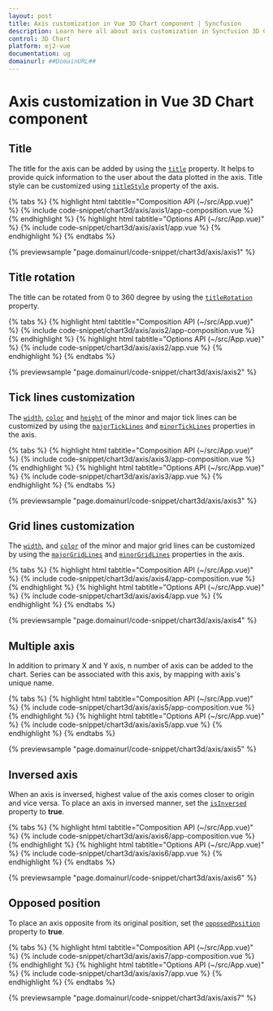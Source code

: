 ```yaml
---
layout: post
title: Axis customization in Vue 3D Chart component | Syncfusion
description: Learn here all about axis customization in Syncfusion 3D Chart component of Syncfusion Essential JS 2 and more.
control: 3D Chart
platform: ej2-vue
documentation: ug
domainurl: ##DomainURL##
---
```


# Axis customization in Vue 3D Chart component

## Title

The title for the axis can be added by using the [`title`](https://ej2.syncfusion.com/vue/documentation/api/chart3d/axis3D/#title) property. It helps to provide quick information to the user about the data plotted in the axis. Title style can be customized using [`titleStyle`](https://ej2.syncfusion.com/vue/documentation/api/chart3d/axis3D/#titlestyle) property of the axis.

{% tabs %}
{% highlight html tabtitle="Composition API (~/src/App.vue)" %}
{% include code-snippet/chart3d/axis/axis1/app-composition.vue %}
{% endhighlight %}
{% highlight html tabtitle="Options API (~/src/App.vue)" %}
{% include code-snippet/chart3d/axis/axis1/app.vue %}
{% endhighlight %}
{% endtabs %}

{% previewsample "page.domainurl/code-snippet/chart3d/axis/axis1" %}

## Title rotation

The title can be rotated from 0 to 360 degree by using the [`titleRotation`](https://ej2.syncfusion.com/vue/documentation/api/chart3d/axis3D/#titlerotation) property.

{% tabs %}
{% highlight html tabtitle="Composition API (~/src/App.vue)" %}
{% include code-snippet/chart3d/axis/axis2/app-composition.vue %}
{% endhighlight %}
{% highlight html tabtitle="Options API (~/src/App.vue)" %}
{% include code-snippet/chart3d/axis/axis2/app.vue %}
{% endhighlight %}
{% endtabs %}
        
{% previewsample "page.domainurl/code-snippet/chart3d/axis/axis2" %}

## Tick lines customization

The [`width`](https://ej2.syncfusion.com/vue/documentation/api/chart3d/minorTickModel/#width), [`color`](https://ej2.syncfusion.com/vue/documentation/api/chart3d/minorTickModel/#color) and [`height`](https://ej2.syncfusion.com/vue/documentation/api/chart3d/minorTickModel/#height) of the minor and major tick lines can be customized by using the [`majorTickLines`](https://ej2.syncfusion.com/vue/documentation/api/chart3d/axis3D/#majorticklines) and [`minorTickLines`](https://ej2.syncfusion.com/vue/documentation/api/chart3d/axis3D/#minorticklines) properties in the axis.

{% tabs %}
{% highlight html tabtitle="Composition API (~/src/App.vue)" %}
{% include code-snippet/chart3d/axis/axis3/app-composition.vue %}
{% endhighlight %}
{% highlight html tabtitle="Options API (~/src/App.vue)" %}
{% include code-snippet/chart3d/axis/axis3/app.vue %}
{% endhighlight %}
{% endtabs %}
        
{% previewsample "page.domainurl/code-snippet/chart3d/axis/axis3" %}

## Grid lines customization

The [`width`](https://ej2.syncfusion.com/vue/documentation/api/chart3d/minorGridModel/#width), and [`color`](https://ej2.syncfusion.com/vue/documentation/api/chart3d/minorGridModel/#color) of the minor and major grid lines can be customized by using the [`majorGridLines`](https://ej2.syncfusion.com/vue/documentation/api/chart3d/axis3D/#majorgridlines) and [`minorGridLines`](https://ej2.syncfusion.com/vue/documentation/api/chart3d/axis3D/#minorgridlines) properties in the axis.

{% tabs %}
{% highlight html tabtitle="Composition API (~/src/App.vue)" %}
{% include code-snippet/chart3d/axis/axis4/app-composition.vue %}
{% endhighlight %}
{% highlight html tabtitle="Options API (~/src/App.vue)" %}
{% include code-snippet/chart3d/axis/axis4/app.vue %}
{% endhighlight %}
{% endtabs %}
        
{% previewsample "page.domainurl/code-snippet/chart3d/axis/axis4" %}

## Multiple axis

In addition to primary X and Y axis, n number of axis can be added to the chart. Series can be associated with this axis, by mapping with axis's unique name.

{% tabs %}
{% highlight html tabtitle="Composition API (~/src/App.vue)" %}
{% include code-snippet/chart3d/axis/axis5/app-composition.vue %}
{% endhighlight %}
{% highlight html tabtitle="Options API (~/src/App.vue)" %}
{% include code-snippet/chart3d/axis/axis5/app.vue %}
{% endhighlight %}
{% endtabs %}
        
{% previewsample "page.domainurl/code-snippet/chart3d/axis/axis5" %}

## Inversed axis

<!-- markdownlint-disable MD033 -->

When an axis is inversed, highest value of the axis comes closer to origin and vice versa. To place an axis in inversed manner, set the [`isInversed`](https://ej2.syncfusion.com/vue/documentation/api/chart3d/axis3D/#isinversed) property to **true**.

{% tabs %}
{% highlight html tabtitle="Composition API (~/src/App.vue)" %}
{% include code-snippet/chart3d/axis/axis6/app-composition.vue %}
{% endhighlight %}
{% highlight html tabtitle="Options API (~/src/App.vue)" %}
{% include code-snippet/chart3d/axis/axis6/app.vue %}
{% endhighlight %}
{% endtabs %}
        
{% previewsample "page.domainurl/code-snippet/chart3d/axis/axis6" %}

## Opposed position

To place an axis opposite from its original position, set the [`opposedPosition`](https://ej2.syncfusion.com/vue/documentation/api/chart3d/axis3D/#opposedposition) property to **true**.

{% tabs %}
{% highlight html tabtitle="Composition API (~/src/App.vue)" %}
{% include code-snippet/chart3d/axis/axis7/app-composition.vue %}
{% endhighlight %}
{% highlight html tabtitle="Options API (~/src/App.vue)" %}
{% include code-snippet/chart3d/axis/axis7/app.vue %}
{% endhighlight %}
{% endtabs %}
        
{% previewsample "page.domainurl/code-snippet/chart3d/axis/axis7" %}